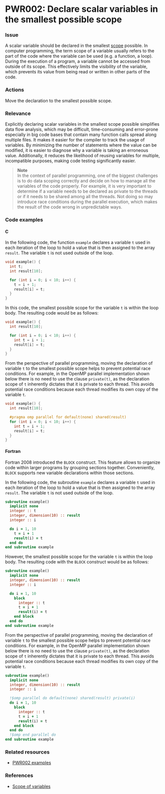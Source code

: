 # PWR002: Declare scalar variables in the smallest possible scope

### Issue

A scalar variable should be declared in the smallest
[scope](../../Glossary/Variable-scope.md) possible. In computer programming, the term
scope of a variable usually refers to the part of the code where the variable
can be used (e.g. a function, a loop). During the execution of a program, a
variable cannot be accessed from outside of its scope. This effectively limits
the visibility of the variable, which prevents its value from being read or
written in other parts of the code.

### Actions

Move the declaration to the smallest possible scope.

### Relevance

Explicitly declaring scalar variables in the smallest scope possible simplifies
data flow analysis, which may be difficult, time-consuming and error-prone
especially in big code bases that contain many function calls spread along
multiple files. It makes it easier for the compiler to track the usage of
variables. By minimizing the number of statements where the value can be
modified, it is easier to diagnose why a variable is taking an erroneous value.
Additionally, it reduces the likelihood of reusing variables for multiple,
incompatible purposes, making code testing significantly easier.

>**Note**  
>In the context of parallel programming, one of the biggest challenges is to do
>data scoping correctly and decide on how to manage all the variables of the
>code properly. For example, it is very important to determine if a variable
>needs to be declared as private to the threads or if it needs to be shared
>among all the threads. Not doing so may introduce race conditions during the
>parallel execution, which makes the result of the code wrong in unpredictable
>ways.

### Code examples

#### C

In the following code, the function `example` declares a variable `t` used in
each iteration of the loop to hold a value that is then assigned to the array
`result`. The variable `t` is not used outside of the loop.

```c
void example() {
  int t;
  int result[10];

  for (int i = 0; i < 10; i++) {
    t = i + 1;
    result[i] = t;
  }
}

```

In this code, the smallest possible scope for the variable `t` is within the
loop body. The resulting code would be as follows:

```c
void example() {
  int result[10];

  for (int i = 0; i < 10; i++) {
    int t = i + 1;
    result[i] = t;
  }
}
```

From the perspective of parallel programming, moving the declaration of variable
`t` to the smallest possible scope helps to prevent potential race conditions.
For example, in the OpenMP parallel implementation shown below there is no need
to use the clause `private(t)`, as the declaration scope of `t` inherently
dictates that it is private to each thread. This avoids potential race
conditions because each thread modifies its own copy of the variable `t`.

```c
void example() {
  int result[10];

  #pragma omp parallel for default(none) shared(result)
  for (int i = 0; i < 10; i++) {
    int t = i + 1;
    result[i] = t;
  }
}
```

#### Fortran

Fortran 2008 introduced the `BLOCK` construct. This feature allows to organize
code within larger programs by grouping sections together. Conveniently,
`BLOCK` supports new variable declarations within those sections.

In the following code, the subroutine `example` declares a variable `t` used in
each iteration of the loop to hold a value that is then assigned to the array
`result`. The variable `t` is not used outside of the loop.

```f90
subroutine example()
  implicit none
  integer :: t
  integer, dimension(10) :: result
  integer :: i

  do i = 1, 10
    t = i + 1
    result(i) = t
  end do
end subroutine example
```

However, the smallest possible scope for the variable `t` is within the loop
body. The resulting code with the `BLOCK` construct would be as follows:

```f90
subroutine example()
  implicit none
  integer, dimension(10) :: result
  integer :: i

  do i = 1, 10
    block
      integer :: t
      t = i + 1
      result(i) = t
    end block
  end do
end subroutine example
```

From the perspective of parallel programming, moving the declaration of
variable `t` to the smallest possible scope helps to prevent potential race
conditions. For example, in the OpenMP parallel implementation shown below
there is no need to use the clause `private(t)`, as the declaration scope of
`t` inherently dictates that it is private to each thread. This avoids
potential race conditions because each thread modifies its own copy of the
variable `t`.

```f90
subroutine example()
  implicit none
  integer, dimension(10) :: result
  integer :: i

  !$omp parallel do default(none) shared(result) private(i)
  do i = 1, 10
    block
      integer :: t
      t = i + 1
      result(i) = t
    end block
  end do
  !$omp end parallel do
end subroutine example
```

### Related resources

* [PWR002 examples](../PWR002)

### References

* [Scope of variables](https://users.cs.cf.ac.uk/Dave.Marshall/PERL/node52.html)
